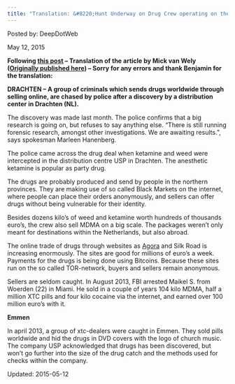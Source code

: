 ```yaml
---
title: "Translation: &#8220;Hunt Underway on Drug Crew operating on the Darknet&#8221;"
---
```


Posted by: DeepDotWeb 

<span>May 12, 2015</span>



<p><strong>Following <a href="https://g-i-r.github.io/deepdotweb/2015/05/11/hunt-underway-on-drug-crew-operating-on-the-darknet/">this post</a> &#8211; Translation of the article by Mick van Wely (<a href="http://www.telegraaf.nl/digitaal/23950163/__Jacht_op_drugsbende_met_online_verkoop__.html">Originally published here</a>) &#8211; Sorry for any errors and thank Benjamin for the translation:</strong></p>
<p><b>DRACHTEN &#8211; A group of criminals which sends drugs worldwide through selling online, are chased by police after a discovery by a distribution center in Drachten (NL).</b></p>
<p>The discovery was made last month. The police confirms that a big research is going on, but refuses to say anything else. &#8220;There is still running forensic research, amongst other investigations. We are awaiting results.&#8221;, says spokesman Marleen Hanenberg.</p>
<p>The police came across the drug deal when ketamine and weed were intercepted in the distribution centre USP in Drachten. The anesthetic ketamine is popular as party drug.</p>
<p>The drugs are probably produced and send by people in the northern provinces. They are making use of so called Black Markets on the internet, where people can place their orders anonymously, and sellers can offer drugs without being vulnerable for their identity.</p>
<p>Besides dozens kilo&#8217;s of weed and ketamine worth hundreds of thousands euro&#8217;s, the crew also sell MDMA on a big scale. The packages weren&#8217;t only meant for destinations within the Netherlands, but also abroad.</p>
<p>The online trade of drugs through websites as <a href="#">Agora</a> and Silk Road is increasing enormously. The sites are good for millions of euro&#8217;s a week. Payments for the drugs is being done using Bitcoins. Because these sites run on the so called TOR-network, buyers and sellers remain anonymous.</p>
<p>Sellers are seldom caught. In August 2013, FBI arrested Maikel S. from Woerden (22) in Miami. He sold in a couple of years 104 kilo MDMA, half a million XTC pills and four kilo cocaine via the internet, and earned over 100 million euro&#8217;s with it.</p>
<p><b>Emmen</b></p>
<p>In april 2013, a group of xtc-dealers were caught in Emmen. They sold pills worldwide and hid the drugs in DVD covers with the logo of church music. The company USP acknowledged that drugs has been discovered, but won&#8217;t go further into the size of the drug catch and the methods used for checks within the company.</p>

Updated: 2015-05-12

